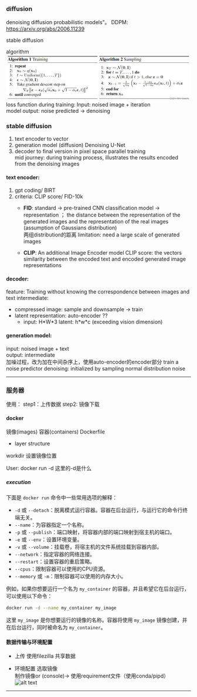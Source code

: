 ### diffusion 

denoising diffusion probabilistic models”。
DDPM: https://arxiv.org/abs/2006.11239
   
stable diffusion  

algorithm
![alt text](image.png)
loss function during training:
Input: noised image + iteration  
model
output: noise predicted -> denoising

### stable diffusion  
1. text encoder to vector  
2. generation model (diffusion) Denoising U-Net  
3. decoder to final version in pixel space
parallel training   
mid journey: during training process, illustrates the results encoded from the denoising images

#### text encoder:
1. gpt coding/ BIRT
1. criteria: CLIP score/ FID-10k  
   - **FID**: standard -> pre-trained CNN classification model -> representation ；   the distance between the representation of the generated images and the representation of the real images (assumption of Gaussians distribution)  
   两组distribution的距离
   limitation: need a large scale of generated images  

   - **CLIP**: An additional Image Encoder model
   CLIP score: the vectors similarity between the encoded text and encoded generated image representations
 
#### decoder: 
feature: Training without knowing the correspondence between images and text 
intermediate: 
- compressed image: sample and downsample -> train
- latent representation:  auto-encoder  ??
    - input: H\*W\*3 latent: h\*w\*c (exceeding vision dimension)

#### generation model:
input: noised image + text  
output: intermediate  
加噪过程，改为加在中间杂序上，使用auto-encoder的encoder部分
train a noise predictor
denoising: initialized by sampling normal distribution noise

---
### 服务器
使用：
step1：上传数据
step2: 镜像下载
#### docker
镜像(images) 容器(containers)
Dockerfile
- layer structure
  
workdir 设置镜像位置

User: docker run -d 这里的-d是什么 
##### execution

下面是 `docker run` 命令中一些常用选项的解释：

- `-d` 或 `--detach`：脱离模式运行容器。容器在后台运行，与运行它的命令行终端无关。
- `--name`：为容器指定一个名称。
- `-p` 或 `--publish`：端口映射，将容器内部的端口映射到宿主机的端口。
- `-e` 或 `--env`：设置环境变量。
- `-v` 或 `--volume`：挂载卷，将宿主机的文件系统挂载到容器内部。
- `--network`：指定容器的网络连接。
- `--restart`：设置容器的重启策略。
- `--cpus`：限制容器可以使用的CPU资源。
- `--memory` 或 `-m`：限制容器可以使用的内存大小。

例如，如果你想要运行一个名为 `my_container` 的容器，并且希望它在后台运行，可以使用以下命令：

```sh
docker run -d --name my_container my_image
```

这里 `my_image` 是你想要运行的镜像的名称。容器将使用 `my_image` 镜像创建，并在后台运行，同时被命名为 `my_container`。 


#### 数据传输与环境配置
- 上传
使用filezilla
共享数据

- 环境配置
选取镜像  
制作镜像or (console)-> 使用requirement文件（使用conda/pipd）
![alt text](requirement-environment-1.jpg)

---